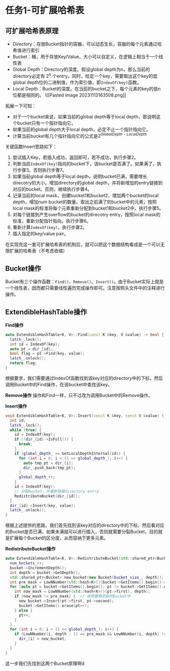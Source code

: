 # 任务1-可扩展哈希表
## 可扩展哈希表原理
- Directory：存放Bucket指针的容器，可以动态生长，容器的每个元素通过哈希值进行索引
- Bucket：桶，用于存放Key/Value，大小可以自定义，在逻辑上相当于一个线性表
- Global Depth：Directory的深度。假设global depth为n，那么当前的directory必定有 $2^n$ 个entry。同时，给定一个key，需要取出这个key的低global depth位的二进制值，作为索引值，即`IndexOf(key)`函数。
- Local Depth：Bucket的深度。在当前的bucket之下，每个元素的key的低n位都是相同的。
![[Pasted image 20231113163508.png]]

拓展一下可知：
- 对于一个bucket来说，如果当前的global depth等于local depth，那说明这个bucket只有一个指针指向它。
- 如果当前的global depth大于local depth，必定不止一个指针指向它。
- 计算当前bucket有几个指针指向它的公式是$2^{GlobalDepth - LocalDepth}$ 

关键函数Insert思路如下：
1. 尝试插入Key，若插入成功，返回即可，若不成功，执行步骤2。
2. 判断当前`IndexOf(key)`指向的bucket下，该bucket是否满了。如果满了，执行步骤3。否则执行步骤7。
3. 如果当前global depth等于local depth，说明bucket已满，需要增长direcotry的大小。增加directory的global depth，并将新增加的entry链接到对应的bucket。否则，继续执行步骤4。
4. 记录当前的local mask，创建bucket1和bucket2，增加两个bucket的local depth，增加num bucket的数量。取出之前满了的bucket中的元素，按照local mask的标准将每个元素重新分配到bucket1和bucket2中。执行步骤5。
5. 对每个链接到产生overflow的bucket的direcotry entry，按照local mask的标准，重新分配指针指向。执行步骤6。
6. 重新计算`IndexOf(key)`，执行步骤2。
7. 插入指定的key/value pair。

在实现完这一套可扩展哈希表的机制后，就可以把这个数据结构看成是一个可以无限扩展的哈希表（不考虑收缩）

## Bucket操作
Bucket有三个操作函数：`Find()`、`Remove()`、`Insert()`。由于Bucket实际上就是一个线性表，因而都只需要线性遍历完成操作即可。注意按照头文件中的注释进行操作。

## ExtendibleHashTable操作
**Find操作**
```C++
auto ExtendibleHashTable<K, V>::Find(const K &key, V &value) -> bool {  
  latch_.lock();  
  int id = IndexOf(key);  
  auto pt = dir_[id];  
  bool flag = pt->Find(key, value);  
  latch_.unlock();  
  return flag;  
}
```
根据要求，我们需要通过IndexOf函数找到该key对应的directory中的下标，然后调用Bucket中的Find操作，在该bucket中查找该key。

**Remove操作**
操作和Find一样，只不过改为调用Bucket中的Remove操作。

**Insert操作**
```C++
void ExtendibleHashTable<K, V>::Insert(const K &key, const V &value) {  
  int id;  
  latch_.lock();  
  while (true) {  
    id = IndexOf(key);  
    if (!dir_[id]->IsFull()) {  
      break;  
    }  
    if (global_depth_ == GetLocalDepthInternal(id)) {  
      for (int i = 0; i < (1 << global_depth_); i++) {  
        auto tmp_pt = dir_[i];  
        dir_.push_back(tmp_pt);  
      }  
      global_depth_++;  
    }  
    id = IndexOf(key);  
    // 分裂bucket，并重新链接directory entry  
    RedistributeBucket(dir_[id]);  
  }  
  dir_[id]->Insert(key, value);  
  latch_.unlock();  
}
```
根据上述提供的思路，我们首先找到该key对应的directory中的下标，然后看对应的Bucket是否已满，如果未满就可以进行插入，否则就需要分裂Bucket，目的就是扩展每个Bucket的区分度，从而容纳下更多元素。

**RedistributeBucket操作**
```C++
auto ExtendibleHashTable<K, V>::RedistributeBucket(std::shared_ptr<Bucket> bucket) -> void {  
  num_buckets_++;  
  bucket->IncrementDepth();  
  int depth = bucket->GetDepth();  
  std::shared_ptr<Bucket> new_bucket(new Bucket(bucket_size_, depth));  
  int pre_mask = LowNNumber(std::hash<K>()(bucket->GetItems().begin()->first), depth - 1);  
  for (auto pt = bucket->GetItems().begin(); pt != bucket->GetItems().end();) {  
    int now_mask = LowNNumber(std::hash<K>()(pt->first), depth);  
    if (now_mask != pre_mask) {  // 说明要移到新的bucket中  
      new_bucket->Insert(pt->first, pt->second);  
      bucket->GetItems().erase(pt++);  
    } else {  
      pt++;  
    }  
  }  
  for (int i = 0; i < (1 << global_depth_); i++) {  
    if (LowNNumber(i, depth - 1) == pre_mask && LowNNumber(i, depth) != pre_mask) {  
      dir_[i] = new_bucket;  
    }  
  }  
}
```
这一步我们先找到这两个Bucket原理啊d